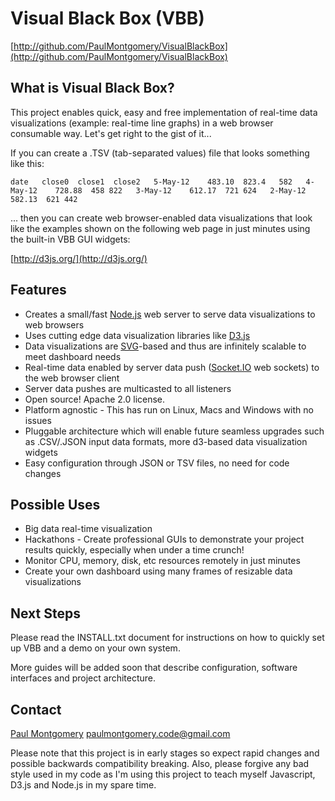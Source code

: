 Visual Black Box (VBB)
======================

[http://github.com/PaulMontgomery/VisualBlackBox](http://github.com/PaulMontgomery/VisualBlackBox)

What is Visual Black Box?
-------------------------
This project enables quick, easy and free implementation of real-time data
visualizations (example: real-time line graphs) in a web browser consumable
way. Let's get right to the gist of it...

If you can create a .TSV (tab-separated values) file that looks something
like this:

`date	close0	close1	close2  
5-May-12	483.10	823.4	582  
4-May-12	728.88	458	822  
3-May-12	612.17	721	624  
2-May-12	582.13	621	442`

... then you can create web browser-enabled data visualizations that look
like the examples shown on the following web page in just minutes using the
built-in VBB GUI widgets:

[http://d3js.org/](http://d3js.org/)


Features
--------

* Creates a small/fast [Node.js](http://nodejs.org/) web server to serve data
visualizations to web browsers
* Uses cutting edge data visualization libraries like
[D3.js](http://d3js.org/)
* Data visualizations are [SVG](http://www.w3.org/Graphics/SVG/)-based and
thus are infinitely scalable to meet dashboard needs
* Real-time data enabled by server data push ([Socket.IO](http://socket.io/)
web sockets) to the web browser client
* Server data pushes are multicasted to all listeners
* Open source! Apache 2.0 license.
* Platform agnostic - This has run on Linux, Macs and Windows with no issues
* Pluggable architecture which will enable future seamless upgrades such as
.CSV/.JSON input data formats, more d3-based data visualization widgets
* Easy configuration through JSON or TSV files, no need for code changes


Possible Uses
-------------

* Big data real-time visualization
* Hackathons - Create professional GUIs to demonstrate your project results
quickly, especially when under a time crunch!
* Monitor CPU, memory, disk, etc resources remotely in just minutes
* Create your own dashboard using many frames of resizable data visualizations


Next Steps
----------

Please read the INSTALL.txt document for instructions on how to quickly set
up VBB and a demo on your own system.

More guides will be added soon that describe configuration, software
interfaces and project architecture.


Contact
-------

[Paul Montgomery](http://paulmontgomerycode.wordpress.com)
paulmontgomery.code@gmail.com

Please note that this project is in early stages so expect rapid changes and
possible backwards compatibility breaking.  Also, please forgive any bad style
used in my code as I'm using this project to teach myself Javascript, D3.js
and Node.js in my spare time.